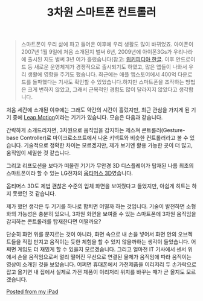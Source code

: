 ﻿---
title: 3차원 스마트폰 컨트롤러
categories:
  - ideas
tags:
  - 3d
  - leap-motion
  - 스마트폰
pubDate: 2013-01-10
description: 기본 설명을 입력하세요
---

> 스마트폰이 우리 삶에 파고 들어온 이후에 우리 생활도 많이 바뀌었죠. 아이폰이 2007년 1월 9일에 처음 소개된지 벌써 6년, 2009년에 아이폰3Gs가 우리나라에 출시된 지도 벌써 3년 여가 흘렀습니다(참고: [위키피디아 한글](http://ko.wikipedia.org/wiki/%EC%95%84%EC%9D%B4%ED%8F%B0). 이후 안드로이드 등 새로운 운영체계가 경쟁적으로 출시되기도 하였고, 많은 앱들이 나와서 우리 생활에 영향을 주기도 했습니다. 최근에는 애플 앱스토어에서 400억 다운로드를 돌파했다는 기사도 확인할 수 있었습니다.하지만 스마트폰을 조작하는 방법은 크게 변하지 않았고, 그래서 근복적인 경험도 많이 달라지지 않았다고 생각합니다.

처음 세간에 소개된 이후에는 그래도 약간의 시간이 흘렀지만, 최근 관심을 가지게 된 기기 중에 [Leap Motion](https://leapmotion.com/)이라는 기기가 있습니다. 모습은 다음과 같습니다.

[](http://graywoods.files.wordpress.com/2013/01/wpid-photo-2013-1-11-003.jpg)

간략하게 소개드리자면, 3차원으로 움직임을 감지하는 제스쳐 콘트롤러(Gesture-base Controller)로 마이크로소프트에서 나온 키넥트와 비슷한 컨트롤러라고 볼 수 있습니다. 기술적으로 정확한 차이는 모르겠지만, 제가 보기엔 활용 가능한 곳이 더 많고, 움직임이 세밀한 것 같습니다.

그리고 리프모션을 보다가 떠올린 기기가 무안경 3D 디스플레이가 탑재된 나름 최초의 스마트폰이라 할 수 있는 LG전자의 [옵티머스 3D](http://ko.wikipedia.org/wiki/LG_%EC%98%B5%ED%8B%B0%EB%A8%B8%EC%8A%A4_3D)였습니다.

[](http://graywoods.files.wordpress.com/2013/01/wpid-photo-2013-1-11-018.jpg)

옵티머스 3D도 제법 괜찮은 수준의 입체 화면을 보여줬다고 들었지만, 아쉽게 히트는 하지 못했던 것 같습니다.

제가 했던 생각은 두 기기를 하나로 합치면 어떨까 하는 것입니다. 기술이 발전하면 소형화의 가능성은 충분히 있으니, 3차원 화면을 보여줄 수 있는 스마트폰에 3차원 움직임을 감지하는 콘트롤러를 탑재한다면 어떨까요?

단순히 화면 위를 문지르는 것이 아니라, 화면 속으로 내 손을 넣어서 화면 안의 오브젝트들을 직접 만지고 움직이는 듯한 체험을 할 수 있지 않을까하는 생각이 들었습니다. 어쩌면 게임도 더 재밌게 할 수 있을지 모르겠습니다. 그리고 얼마전 IT 기사에서 센서 위에서 손을 움직임으로써 멀리 떨어진 무선으로 연결된 물체가 움직임에 따라 움직이는 영상이 소개된 것을 보았습니다. 어쩌면 휴대폰에서 가전제품을 이리저리 두 손가락으로 잡고 옮기면 내 집에서 실제로 가전 제품이 이리저리 위치를 바꾸는 때가 곧 올지도 모르겠습니다.

[Posted from my iPad](http://blogsyapp.com)


